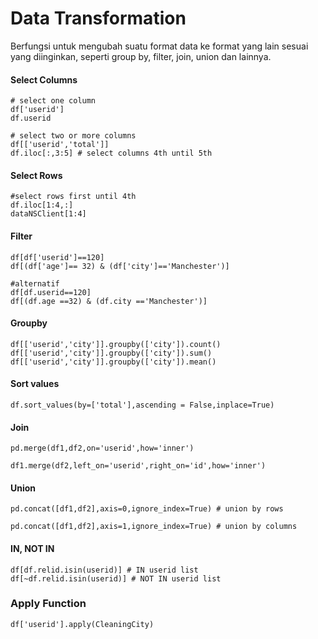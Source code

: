 # Data Transformation
Berfungsi untuk mengubah suatu format data ke format yang lain sesuai yang diinginkan, seperti group by, filter, join, union dan lainnya.


#### Select Columns
```
# select one column
df['userid'] 
df.userid 

# select two or more columns
df[['userid','total']]
df.iloc[:,3:5] # select columns 4th until 5th 
```
#### Select Rows
```
#select rows first until 4th
df.iloc[1:4,:] 
dataNSClient[1:4]
```

#### Filter
```
df[df['userid']==120]
df[(df['age']== 32) & (df['city']=='Manchester')]

#alternatif
df[df.userid==120]
df[(df.age ==32) & (df.city =='Manchester')]

```

#### Groupby
```
df[['userid','city']].groupby(['city']).count()
df[['userid','city']].groupby(['city']).sum()
df[['userid','city']].groupby(['city']).mean()
```

#### Sort values
```
df.sort_values(by=['total'],ascending = False,inplace=True)
```

#### Join
```
pd.merge(df1,df2,on='userid',how='inner')

df1.merge(df2,left_on='userid',right_on='id',how='inner')
```

#### Union
```
pd.concat([df1,df2],axis=0,ignore_index=True) # union by rows

pd.concat([df1,df2],axis=1,ignore_index=True) # union by columns
```

#### IN, NOT IN
```
df[df.relid.isin(userid)] # IN userid list
df[~df.relid.isin(userid)] # NOT IN userid list
```

### Apply Function
```
df['userid'].apply(CleaningCity)
```


